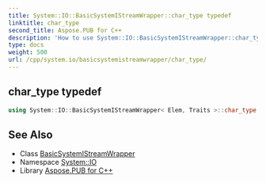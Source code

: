 ```yaml
---
title: System::IO::BasicSystemIStreamWrapper::char_type typedef
linktitle: char_type
second_title: Aspose.PUB for C++
description: 'How to use System::IO::BasicSystemIStreamWrapper::char_type typedef of System::IO::BasicSystemIStreamWrapper class in C++.'
type: docs
weight: 500
url: /cpp/system.io/basicsystemistreamwrapper/char_type/
---
```

## char_type typedef




```cpp
using System::IO::BasicSystemIStreamWrapper< Elem, Traits >::char_type =  Elem
```

## See Also

* Class [BasicSystemIStreamWrapper](../)
* Namespace [System::IO](../../)
* Library [Aspose.PUB for C++](../../../)
